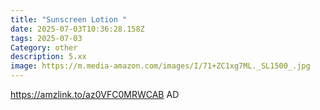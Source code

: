 ```yaml
---
title: "Sunscreen Lotion "
date: 2025-07-03T10:36:28.158Z
tags: 2025-07-03
Category: other
description: 5.xx
image: https://m.media-amazon.com/images/I/71+ZC1xg7ML._SL1500_.jpg
---
```

https://amzlink.to/az0VFC0MRWCAB
AD